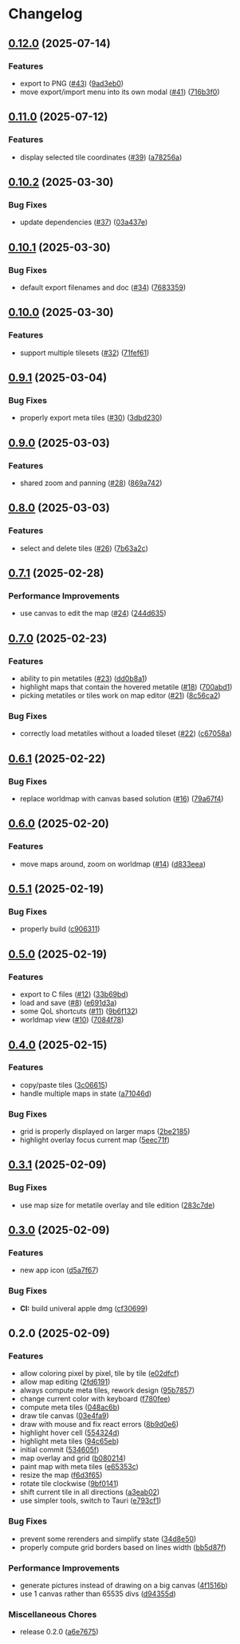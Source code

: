 # Changelog

## [0.12.0](https://github.com/digiz3d/gbge/compare/v0.11.0...v0.12.0) (2025-07-14)


### Features

* export to PNG ([#43](https://github.com/digiz3d/gbge/issues/43)) ([9ad3eb0](https://github.com/digiz3d/gbge/commit/9ad3eb05eb66d76e376e110bfc098d9fc0ba384e))
* move export/import menu into its own modal ([#41](https://github.com/digiz3d/gbge/issues/41)) ([716b3f0](https://github.com/digiz3d/gbge/commit/716b3f0df7ead4d761d885d294cef3858b0bbbf1))

## [0.11.0](https://github.com/digiz3d/gbge/compare/v0.10.2...v0.11.0) (2025-07-12)


### Features

* display selected tile coordinates ([#39](https://github.com/digiz3d/gbge/issues/39)) ([a78256a](https://github.com/digiz3d/gbge/commit/a78256af5943a807dff9e901955a8a69d0a460b5))

## [0.10.2](https://github.com/digiz3d/gbge/compare/v0.10.1...v0.10.2) (2025-03-30)


### Bug Fixes

* update dependencies ([#37](https://github.com/digiz3d/gbge/issues/37)) ([03a437e](https://github.com/digiz3d/gbge/commit/03a437e4b161cf41c908b2cbcaac602630586cee))

## [0.10.1](https://github.com/digiz3d/gbge/compare/v0.10.0...v0.10.1) (2025-03-30)


### Bug Fixes

* default export filenames and doc ([#34](https://github.com/digiz3d/gbge/issues/34)) ([7683359](https://github.com/digiz3d/gbge/commit/7683359a6008e90d8ef013af167331f83030d63b))

## [0.10.0](https://github.com/digiz3d/gbge/compare/v0.9.1...v0.10.0) (2025-03-30)


### Features

* support multiple tilesets ([#32](https://github.com/digiz3d/gbge/issues/32)) ([71fef61](https://github.com/digiz3d/gbge/commit/71fef61a7b5f3894946994dba65687cd51fab557))

## [0.9.1](https://github.com/digiz3d/gbge/compare/v0.9.0...v0.9.1) (2025-03-04)


### Bug Fixes

* properly export meta tiles ([#30](https://github.com/digiz3d/gbge/issues/30)) ([3dbd230](https://github.com/digiz3d/gbge/commit/3dbd2305493cbbebfd43cd95ef1d836ac03c54ea))

## [0.9.0](https://github.com/digiz3d/gbge/compare/v0.8.0...v0.9.0) (2025-03-03)


### Features

* shared zoom and panning ([#28](https://github.com/digiz3d/gbge/issues/28)) ([869a742](https://github.com/digiz3d/gbge/commit/869a74241b56b7585967d116e65617eb2e6ab44f))

## [0.8.0](https://github.com/digiz3d/gbge/compare/v0.7.1...v0.8.0) (2025-03-03)


### Features

* select and delete tiles ([#26](https://github.com/digiz3d/gbge/issues/26)) ([7b63a2c](https://github.com/digiz3d/gbge/commit/7b63a2c228035ef8626f3d9588617bd50d45ee25))

## [0.7.1](https://github.com/digiz3d/gbge/compare/v0.7.0...v0.7.1) (2025-02-28)


### Performance Improvements

* use canvas to edit the map ([#24](https://github.com/digiz3d/gbge/issues/24)) ([244d635](https://github.com/digiz3d/gbge/commit/244d635eb19a2a06eea14d1afa249cd12ea5e807))

## [0.7.0](https://github.com/digiz3d/gbge/compare/v0.6.1...v0.7.0) (2025-02-23)


### Features

* ability to pin metatiles ([#23](https://github.com/digiz3d/gbge/issues/23)) ([dd0b8a1](https://github.com/digiz3d/gbge/commit/dd0b8a1e16e38d664911a0dfcdedd26ccc80d4f7))
* highlight maps that contain the hovered metatile ([#18](https://github.com/digiz3d/gbge/issues/18)) ([700abd1](https://github.com/digiz3d/gbge/commit/700abd19de6be891470afbffbd8d1d48a10327dc))
* picking metatiles or tiles work on map editor ([#21](https://github.com/digiz3d/gbge/issues/21)) ([8c56ca2](https://github.com/digiz3d/gbge/commit/8c56ca2b16c137d70f693eabea13563f4a7c430f))


### Bug Fixes

* correctly load metatiles without a loaded tileset ([#22](https://github.com/digiz3d/gbge/issues/22)) ([c67058a](https://github.com/digiz3d/gbge/commit/c67058a3488ab7542f182bf732dcdf976ab24d86))

## [0.6.1](https://github.com/digiz3d/gbge/compare/v0.6.0...v0.6.1) (2025-02-22)


### Bug Fixes

* replace worldmap with canvas based solution ([#16](https://github.com/digiz3d/gbge/issues/16)) ([79a67f4](https://github.com/digiz3d/gbge/commit/79a67f414cf4fe497062de45769512f3183948c4))

## [0.6.0](https://github.com/digiz3d/gbge/compare/v0.5.1...v0.6.0) (2025-02-20)


### Features

* move maps around, zoom on worldmap ([#14](https://github.com/digiz3d/gbge/issues/14)) ([d833eea](https://github.com/digiz3d/gbge/commit/d833eea19c6ae4687ad9af013cc6bd619b6db211))

## [0.5.1](https://github.com/digiz3d/gbge/compare/v0.5.0...v0.5.1) (2025-02-19)


### Bug Fixes

* properly build ([c906311](https://github.com/digiz3d/gbge/commit/c90631193a49dccbe8d70f88d12efe686e1f59ef))

## [0.5.0](https://github.com/digiz3d/gbge/compare/v0.4.0...v0.5.0) (2025-02-19)


### Features

* export to C files ([#12](https://github.com/digiz3d/gbge/issues/12)) ([33b69bd](https://github.com/digiz3d/gbge/commit/33b69bd838983d0e69041c15e8bd3865359d7681))
* load and save ([#8](https://github.com/digiz3d/gbge/issues/8)) ([e691d3a](https://github.com/digiz3d/gbge/commit/e691d3a764869a135aa9f01a38198170de472dba))
* some QoL shortcuts ([#11](https://github.com/digiz3d/gbge/issues/11)) ([9b6f132](https://github.com/digiz3d/gbge/commit/9b6f132349cbe4bffa1266dcdadc932240e96185))
* worldmap view ([#10](https://github.com/digiz3d/gbge/issues/10)) ([7084f78](https://github.com/digiz3d/gbge/commit/7084f78568720023ac54825ad830310ec4cef5cc))

## [0.4.0](https://github.com/digiz3d/gbge/compare/v0.3.1...v0.4.0) (2025-02-15)


### Features

* copy/paste tiles ([3c06615](https://github.com/digiz3d/gbge/commit/3c06615201054d6248eeb874841dc23a4c4a618a))
* handle multiple maps in state ([a71046d](https://github.com/digiz3d/gbge/commit/a71046db39026794e5a8195fdb066ad5c6c9463d))


### Bug Fixes

* grid is properly displayed on larger maps ([2be2185](https://github.com/digiz3d/gbge/commit/2be21852f83e65b9acb85a20babacb43de2cfbbb))
* highlight overlay focus current map ([5eec71f](https://github.com/digiz3d/gbge/commit/5eec71ff5a76d6b7bd1c2f9227949e632e768eab))

## [0.3.1](https://github.com/digiz3d/gbge/compare/v0.3.0...v0.3.1) (2025-02-09)


### Bug Fixes

* use map size for metatile overlay and tile edition ([283c7de](https://github.com/digiz3d/gbge/commit/283c7de1f20a4ad2d0a5adee0718dd290181bad5))

## [0.3.0](https://github.com/digiz3d/gbge/compare/v0.2.0...v0.3.0) (2025-02-09)


### Features

* new app icon ([d5a7f67](https://github.com/digiz3d/gbge/commit/d5a7f67ff76014d37cf57ddfd23a3b041ed4e612))


### Bug Fixes

* **CI:** build univeral apple dmg ([cf30699](https://github.com/digiz3d/gbge/commit/cf30699c322e89f1f3c26cb9543ef6a2c981f947))

## 0.2.0 (2025-02-09)


### Features

* allow coloring pixel by pixel, tile by tile ([e02dfcf](https://github.com/digiz3d/gbge/commit/e02dfcfd3055c9222731b19667f16752076178c7))
* allow map editing ([2fd6191](https://github.com/digiz3d/gbge/commit/2fd6191dbb2ac5da24bb8ffab5357f851f6451ae))
* always compute meta tiles, rework design ([95b7857](https://github.com/digiz3d/gbge/commit/95b7857666b1ab24ed6b975a7eb6d8734e7e2272))
* change current color with keyboard ([f780fee](https://github.com/digiz3d/gbge/commit/f780fee736734a2a48ba2856fc95e2e85ab14c6a))
* compute meta tiles ([048ac6b](https://github.com/digiz3d/gbge/commit/048ac6bf74cee9e58b50b73fe29fa9fe294c5725))
* draw tile canvas ([03e4fa9](https://github.com/digiz3d/gbge/commit/03e4fa939f28dee065bc0caea2ff6d6c2151e705))
* draw with mouse and fix react errors ([8b9d0e6](https://github.com/digiz3d/gbge/commit/8b9d0e67ff71e2fabf821dfc846bd36779f61740))
* highlight hover cell ([554324d](https://github.com/digiz3d/gbge/commit/554324deb34dae2035a7ff785922e53d088f087f))
* highlight meta tiles ([94c65eb](https://github.com/digiz3d/gbge/commit/94c65eb10008e051d64b82ccaa6d061924b06f6a))
* initial commit ([534605f](https://github.com/digiz3d/gbge/commit/534605f3bf1aaa7672513289768b26afcc267079))
* map overlay and grid ([b080214](https://github.com/digiz3d/gbge/commit/b080214af8ed7d6bdd3f7833b81edbad216bb8b5))
* paint map with meta tiles ([e65353c](https://github.com/digiz3d/gbge/commit/e65353cb20792e9055b8b7c40175871546079ccb))
* resize the map ([f6d3f65](https://github.com/digiz3d/gbge/commit/f6d3f6533907fd55c516738214a0a7cd23fda164))
* rotate tile clockwise ([9bf0141](https://github.com/digiz3d/gbge/commit/9bf0141d9f60cc9439e6753a0623749141a686f1))
* shift current tile in all directions ([a3eab02](https://github.com/digiz3d/gbge/commit/a3eab020a8cf679237ce69d9c31dd1a760ebb3f5))
* use simpler tools, switch to Tauri ([e793cf1](https://github.com/digiz3d/gbge/commit/e793cf1a10d1ee3de512005a54d4c9c38d92a16d))


### Bug Fixes

* prevent some rerenders and simplify state ([34d8e50](https://github.com/digiz3d/gbge/commit/34d8e50308bc966376a94ce4bb8ebf8535167927))
* properly compute grid borders based on lines width ([bb5d87f](https://github.com/digiz3d/gbge/commit/bb5d87fe83595180bd2e8c33b96d4f2e3ae811a2))


### Performance Improvements

* generate pictures instead of drawing on a big canvas ([4f1516b](https://github.com/digiz3d/gbge/commit/4f1516b9d2565df97ff7ff0986b7e904ce6b7931))
* use 1 canvas rather than 65535 divs ([d94355d](https://github.com/digiz3d/gbge/commit/d94355d62d84c2a4b47633ffae1f21cc89779aef))


### Miscellaneous Chores

* release 0.2.0 ([a6e7675](https://github.com/digiz3d/gbge/commit/a6e76755f0cba608296a81774c4baf0b32fa8386))
